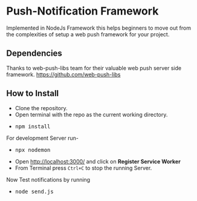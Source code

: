 # Push-Notification Framework
Implemented in NodeJs Framework this helps beginners to move out from the complexities of setup a web push framework for your project.
## Dependencies
Thanks to web-push-libs team for their valuable web push server side framework. <https://github.com/web-push-libs>
## How to Install
- Clone the repository.
- Open terminal with the repo as the current working directory.
- <pre>npm install</pre>
For development Server run-
- <pre>npx nodemon</pre>
- Open <http://localhost:3000/> and click on **Register Service Worker**
- From Terminal press ``Ctrl+C`` to stop the running Server.

Now Test notifications by running
- <pre>node send.js</pre>

